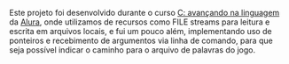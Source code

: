 Este projeto foi desenvolvido durante o curso [C: avançando na linguagem](https://cursos.alura.com.br/course/introducao-a-programacao-com-c-parte-2) da [Alura](https://alura.com.br), onde utilizamos de recursos como FILE streams para leitura e escrita em arquivos locais, e fui um pouco além, implementando uso de ponteiros e recebimento de argumentos via linha de comando, para que seja possível indicar o caminho para o arquivo de palavras do jogo.